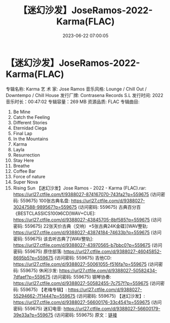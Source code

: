 ﻿---
title: 【迷幻沙发】JoseRamos-2022-Karma(FLAC)
date: 2023-06-22 07:00:05
categories: 古典音乐、新世纪、纯音雅乐
tags: 纯音雅乐
---
# 【迷幻沙发】JoseRamos-2022-Karma(FLAC)

专辑名称: Karma
艺 术 家: Jose Ramos
音乐风格: Lounge / Chill Out / Downtempo / Chill House
发行厂牌: Contrasena Records S.L
发行时间: 2022
音乐时长：00:47:02
专辑容量：269 MB
资源品质: FLAC
专辑曲目:
01. Be Mine
02. Catch the Feeling
03. Different Stories
04. Eternidad Ciega
05. Final Lap
06. In the Mountains
07. Karma
08. Layla
09. Resurrection
10. Stay Here
11. Breathe
12. Coffee Bar
13. Force of nature
14. Super Nova
15. Rising Sun
【迷幻沙发】Jose Ramos - 2022 - Karma (FLAC).rar: https://url27.ctfile.com/f/9388027-874167070-743fa2?p=559675
(访问密码: 559675)
100张古典名盘: https://url27.ctfile.com/d/9388027-30247588-989567?p=559675
(访问密码: 559675)
古典百分百《BESTCLASSICS100》6CD[WAV+CUE]: https://url27.ctfile.com/d/9388027-43845705-8bf585?p=559675
(访问密码: 559675)
22张天价古典（交响）+5张古典24K金碟][WAV整轨: https://url27.ctfile.com/d/9388027-43874184-74633b?p=559675
(访问密码: 559675)
该去听古典了[WAV整轨]: https://url27.ctfile.com/d/9388027-43970565-b7bbc0?p=559675
(访问密码: 559675)
原住部落: https://url27.ctfile.com/d/9388027-46045852-8695b5?p=559675
(访问密码: 559675)
吉他CD: https://url27.ctfile.com/d/9388027-50061055-f516fa?p=559675
(访问密码: 559675)
休闲沙发: https://url27.ctfile.com/d/9388027-50582434-7dfaef?p=559675
(访问密码: 559675)
钢琴协奏: https://url27.ctfile.com/d/9388027-50582455-7c757f?p=559675
(访问密码: 559675)
【老梅专辑】: https://url27.ctfile.com/d/9388027-55294662-7f1444?p=559675
(访问密码: 559675)
【迷幻沙发】: https://url27.ctfile.com/d/9388027-56600176-33c454?p=559675
(访问密码: 559675)
迷幻电音: https://url27.ctfile.com/d/9388027-56600179-39e33a?p=559675
(访问密码: 559675)
原文：[链接](https://blog.sina.com.cn/s/blog_1647c7e76010312fs.html)